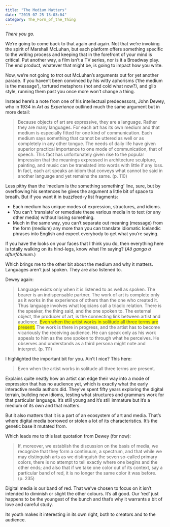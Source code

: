 ```yaml
---
title: "The Medium Matters"
date: "2015-07-25 13:03:04"
category: The_Form_of_the_Thing
---
```


*There you go.*

We’re going to come back to that again and again. Not that
we’re invoking the spirit of Marshall McLuhan, but each platform
offers something specific to the writing process and keeping that in the
forefront of your mind is critical. Put another way, a film isn’t a TV
series, nor is it a Broadway play. The end product, whatever that might
be, is going to impact how you write.

Now, we’re not going to trot out McLuhan’s arguments out for yet another
parade. If you haven’t been convinced by his witty aphorisms (‘the
medium is the message’), tortured metaphors (hot and cold what now?),
and glib style, running them past you once more won’t change a thing.

Instead here’s a note from one of his intellectual predecessors, John
Dewey, who in 1934 in *Art as Experience* outlined much the same
argument but in more detail:

> Because objects of art are expressive, they are a language. Rather
> they are many languages. For each art has its own medium and that
> medium is especially fitted for one kind of communication. Each medium
> says something that cannot be uttered as well or as completely in any
> other tongue. The needs of daily life have given superior practical
> importance to one mode of communication, that of speech. This fact has
> unfortunately given rise to the popular impression that the meanings
> expressed in architecture sculpture, painting, and music can be
> translated into words with little if any loss. In fact, each art
> speaks an idiom that conveys what cannot be said in another language
> and yet remains the same. (p. 110)

Less pithy than the ‘medium is the something something’ line, sure, but
by overflowing his sentences he gives the argument a little bit of space
to breath. But if you want it in buzzfeed-y list fragments:

-   Each medium has unique modes of expression, structures, and idioms.
-   You can’t ‘translate’ or remediate these various media in to text
    (or any other media) without losing something.
-   Much in the same way, you can’t separate out meaning (message) from
    the form (medium) any more than you can translate idiomatic
    Icelandic phrases into English and expect everybody to get what
    you’re saying.

If you have the looks on your faces that I think you do, then everything
here is totally walking on its hind-legs, know what I’m saying? (*Að
ganga á afturfótunum*.)

Which brings me to the other bit about the medium and why it matters.
Languages aren’t just spoken. They are also listened to.

Dewey again:

> Language exists only when it is listened to as well as spoken. The
> bearer is an indispensable partner. The work of art is complete only
> as it works in the experience of others than the one who created it.
> Thus language involves what logicians call a triadic relation. There
> is the speaker, the thing said, and the one spoken to. The external
> object, the producer of art, is the connecting link between artist and
> audience. <span class="highlight"
> style="background-color: yellow;">Even when the artist works in
> solitude all three terms are present.</span> The work is there in
> progress, and the artist has to become vicariously the receiving
> audience. He can speak only as his work appeals to him as the one
> spoken to through what he perceives. He observes and understands as a
> third persona might note and interpret. (p. 111)

I highlighted the important bit for you. Ain’t I nice? This here:

> Even when the artist works in solitude all three terms are present.

Explains quite neatly how an artist can edge their way into a mode of
expression that has no audience yet, which is exactly what the early
interactive media authors did. They’ve spent fifty years exploring the
digital terrain, building new idioms, testing what structures and
grammars work for that particular language. It’s still young and it’s
still immature but it’s a medium of its own and that matters.

But it also matters that it is a part of an ecosystem of art and media.
That’s where digital media borrowed or stolen a lot of its
characteristics. It’s the genetic base it mutated from.

Which leads me to this last quotation from Dewey (for now):

> If, moreover, we establish the discussion on the basis of media, we
> recognize that they form a continuum, a spectrum, and that while we
> may distinguish arts as we distinguish the seven so-called primary
> colors, there is no attempt to tell exactly where one begins and the
> other ends; and also that if we take one color out of its context, say
> a particular band of red, it is no longer the same color it was
> before. (p. 235)

Digital media is our band of red. That we’ve chosen to focus on it isn’t
intended to diminish or slight the other colours. It’s all good. Our
‘red’ just happens to be the youngest of the bunch and that’s why it
warrants a bit of love and careful study.

Its youth makes it interesting in its own right, both to creators and to
the audience.
